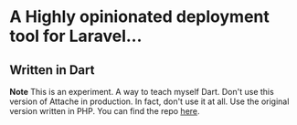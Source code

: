 # A Highly opinionated deployment tool for Laravel...

## Written in Dart

**Note** This is an experiment. A way to teach myself Dart. Don't use this version of Attache in production. In fact, don't use it at all. Use the original version written in PHP. You can find the repo [here](https://github.com/tpg/attache).

